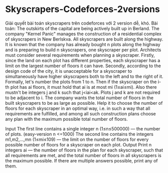 # Skyscrapers-Codeforces-2versions
Giải quyết bài toán skyscrapers trên codeforces với 2 version dễ, khó.
Bài toán: 
The outskirts of the capital are being actively built up in Berland. The company "Kernel Panic" manages the construction of a residential complex of skyscrapers in New Berlskva. All skyscrapers are built along the highway. It is known that the company has already bought n plots along the highway and is preparing to build n skyscrapers, one skyscraper per plot.
Architects must consider several requirements when planning a skyscraper. Firstly, since the land on each plot has different properties, each skyscraper has a limit on the largest number of floors it can have. Secondly, according to the design code of the city, it is unacceptable for a skyscraper to simultaneously have higher skyscrapers both to the left and to the right of it.
Formally, let's number the plots from 1 to n. Then if the skyscraper on the i-th plot has ai floors, it must hold that ai is at most mi (1≤ai≤mi). Also there mustn't be integers j and k such that j<i<k and aj>ai<ak. Plots j and k are not required to be adjacent to i.
The company wants the total number of floors in the built skyscrapers to be as large as possible. Help it to choose the number of floors for each skyscraper in an optimal way, i.e. in such a way that all requirements are fulfilled, and among all such construction plans choose any plan with the maximum possible total number of floors.

Input
The first line contains a single integer n (1≤n≤500000) — the number of plots. (easy-version n <=1000)
The second line contains the integers m1,m2,…,mn (1≤mi≤109) — the limit on the number of floors for every possible number of floors for a skyscraper on each plot.
Output
Print n integers ai — the number of floors in the plan for each skyscraper, such that all requirements are met, and the total number of floors in all skyscrapers is the maximum possible.
If there are multiple answers possible, print any of them.
